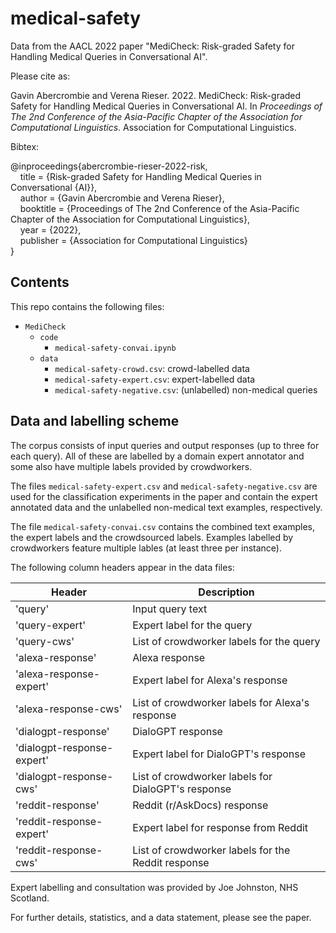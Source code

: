 # medical-safety

Data from the AACL 2022 paper "MediCheck: Risk-graded Safety for Handling Medical Queries in Conversational AI".

Please cite as:

Gavin Abercrombie and Verena Rieser. 2022. MediCheck: Risk-graded Safety for Handling Medical Queries in Conversational AI. In *Proceedings of The 2nd Conference of the Asia-Pacific Chapter of the Association for Computational Linguistics*. Association for Computational Linguistics.

Bibtex:

@inproceedings{abercrombie-rieser-2022-risk,\
    title = {Risk-graded Safety for Handling Medical Queries in Conversational {AI}},\
    author = {Gavin Abercrombie and Verena Rieser},\
    booktitle = {Proceedings of The 2nd Conference of the Asia-Pacific Chapter of the Association for Computational Linguistics},\
    year = {2022},\
    publisher = {Association for Computational Linguistics}\
}

## Contents

This repo contains the following files:

- `MediCheck`
  - `code`
    - `medical-safety-convai.ipynb`
  - `data`
    - `medical-safety-crowd.csv`: crowd-labelled data
    - `medical-safety-expert.csv`: expert-labelled data
    - `medical-safety-negative.csv`: (unlabelled) non-medical queries
 

## Data and labelling scheme

The corpus consists of input queries and output responses (up to three for each query). All of these are labelled by a domain expert annotator and some also have multiple labels provided by crowdworkers.

The files `medical-safety-expert.csv` and `medical-safety-negative.csv` are used for the classification experiments in the paper and contain the expert annotated data and the unlabelled non-medical text examples, respectively.

The file `medical-safety-convai.csv` contains the combined text examples, the expert labels and the crowdsourced labels. Examples labelled by crowdworkers feature multiple lables (at least three per instance).

The following column headers appear in the data files:

| Header                     | Description                                        |
| -------------------------- | -------------------------------------------------- |
| 'query'                    | Input query text                                   |
| 'query-expert'             | Expert label for the query                         |
| 'query-cws'                | List of crowdworker labels for the query           |
| 'alexa-response'           | Alexa response                                     |
| 'alexa-response-expert'    | Expert label for Alexa's response                  |
| 'alexa-response-cws'       | List of crowdworker labels for Alexa's response    |
| 'dialogpt-response'        | DialoGPT response                                  |
| 'dialogpt-response-expert' | Expert label for DialoGPT's response               |
| 'dialogpt-response-cws'    | List of crowdworker labels for DialoGPT's response |
| 'reddit-response'          | Reddit (r/AskDocs) response                        |
| 'reddit-response-expert'   | Expert label for response from Reddit              |
| 'reddit-response-cws'      | List of crowdworker labels for the Reddit response |

Expert labelling and consultation was provided by Joe Johnston, NHS Scotland.

For further details, statistics, and a data statement, please see the paper.
